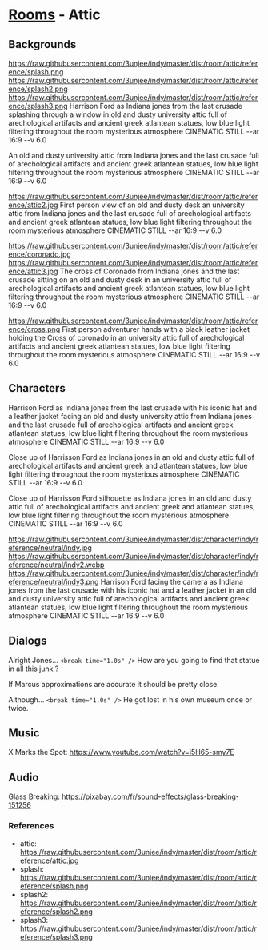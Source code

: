 # [Rooms](../room.md) - Attic

## Backgrounds

https://raw.githubusercontent.com/3unjee/indy/master/dist/room/attic/reference/splash.png https://raw.githubusercontent.com/3unjee/indy/master/dist/room/attic/reference/splash2.png https://raw.githubusercontent.com/3unjee/indy/master/dist/room/attic/reference/splash3.png Harrison Ford as Indiana jones from the last crusade splashing through a window in old and dusty university attic full of arechological artifacts and ancient greek atlantean statues, low blue light filtering throughout the room mysterious atmosphere CINEMATIC STILL --ar 16:9 --v 6.0

An old and dusty university attic from Indiana jones and the last crusade full of arechological artifacts and ancient greek atlantean statues, low blue light filtering throughout the room mysterious atmosphere CINEMATIC STILL --ar 16:9 --v 6.0

https://raw.githubusercontent.com/3unjee/indy/master/dist/room/attic/reference/attic2.jpg First person view of an old and dusty desk an university attic from Indiana jones and the last crusade full of arechological artifacts and ancient greek atlantean statues, low blue light filtering throughout the room mysterious atmosphere CINEMATIC STILL --ar 16:9 --v 6.0

https://raw.githubusercontent.com/3unjee/indy/master/dist/room/attic/reference/coronado.jpg
https://raw.githubusercontent.com/3unjee/indy/master/dist/room/attic/reference/attic3.jpg The cross of Coronado from Indiana jones and the last crusade sitting on an old and dusty desk in an university attic full of arechological artifacts and ancient greek atlantean statues, low blue light filtering throughout the room mysterious atmosphere CINEMATIC STILL --ar 16:9 --v 6.0

https://raw.githubusercontent.com/3unjee/indy/master/dist/room/attic/reference/cross.png First person adventurer hands with a black leather jacket holding the Cross of coronado in an university attic full of arechological artifacts and ancient greek atlantean statues, low blue light filtering throughout the room mysterious atmosphere CINEMATIC STILL --ar 16:9 --v 6.0

## Characters

Harrison Ford as Indiana jones from the last crusade with his iconic hat and a leather jacket facing an old and dusty university attic from Indiana jones and the last crusade full of arechological artifacts and ancient greek atlantean statues, low blue light filtering throughout the room mysterious atmosphere CINEMATIC STILL --ar 16:9 --v 6.0

Close up of Harrisson Ford as Indiana jones in an old and dusty attic full of arechological artifacts and ancient greek and atlantean statues, low blue light filtering throughout the room mysterious atmosphere CINEMATIC STILL --ar 16:9 --v 6.0

Close up of Harrisson Ford silhouette as Indiana jones in an old and dusty attic full of arechological artifacts and ancient greek and atlantean statues, low blue light filtering throughout the room mysterious atmosphere CINEMATIC STILL --ar 16:9 --v 6.0

https://raw.githubusercontent.com/3unjee/indy/master/dist/character/indy/reference/neutral/indy.jpg https://raw.githubusercontent.com/3unjee/indy/master/dist/character/indy/reference/neutral/indy2.webp https://raw.githubusercontent.com/3unjee/indy/master/dist/character/indy/reference/neutral/indy3.png Harrison Ford facing the camera as Indiana jones from the last crusade with his iconic hat and a leather jacket in an old and dusty university attic full of arechological artifacts and ancient greek atlantean statues, low blue light filtering throughout the room mysterious atmosphere CINEMATIC STILL --ar 16:9 --v 6.0

## Dialogs

Alright Jones... `<break time="1.0s" />` How are you going to find that statue in all this junk ?

If Marcus approximations are accurate it should be pretty close.

Although... `<break time="1.0s" />` He got lost in his own museum once or twice.

## Music

X Marks the Spot: https://www.youtube.com/watch?v=i5H65-smy7E

## Audio

Glass Breaking: https://pixabay.com/fr/sound-effects/glass-breaking-151256

### References

- attic: https://raw.githubusercontent.com/3unjee/indy/master/dist/room/attic/reference/attic.jpg
- splash: https://raw.githubusercontent.com/3unjee/indy/master/dist/room/attic/reference/splash.png
- splash2: https://raw.githubusercontent.com/3unjee/indy/master/dist/room/attic/reference/splash2.png
- splash3: https://raw.githubusercontent.com/3unjee/indy/master/dist/room/attic/reference/splash3.png

